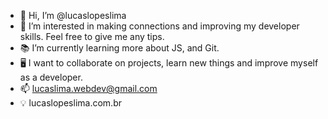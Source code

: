 - 👋 Hi, I’m @lucaslopeslima
- 👀 I’m interested in making connections and improving my developer skills. Feel free to give me any tips.
- 📚 I’m currently learning more about JS, and Git.
- 🖥️ I want to collaborate on projects, learn new things and improve myself as a developer.
- 📫 lucaslima.webdev@gmail.com
- 💡 lucaslopeslima.com.br

<!---
lucaslopeslima/lucaslopeslima is a ✨ special ✨ repository because its `README.md` (this file) appears on your GitHub profile.
You can click the Preview link to take a look at your changes.
--->
